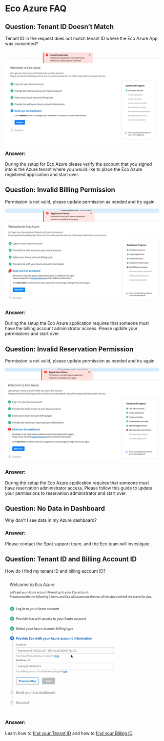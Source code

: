 # Eco Azure FAQ

## Question: Tenant ID Doesn’t Match

Tenant ID in the request does not match tenant ID where the Eco Azure App was consented?

<img src="/eco/_media/eco-azure-faq-1.png" />

### Answer:

During the setup for Eco Azure please verify the account that you signed into is the Azure tenant where you would like to place the Eco Azure registered application and start over.

## Question: Invalid Billing Permission  

Permission is not valid, please update permission as needed and try again.

<img src="/eco/_media/eco-azure-faq-2.png" />

### Answer:

During the setup the Eco Azure application requires that someone must have the billing account administrator access. Please update your permissions and start over.

## Question: Invalid Reservation Permission  

Permission is not valid, please update permission as needed and try again.

<img src="/eco/_media/eco-azure-faq-3.png" />

### Answer:

During the setup the Eco Azure application requires that someone must have reservation administrator access. Please follow this guide to update your permissions to reservation administrator and start over.

## Question: No Data in Dashboard

Why don't I see data in my Azure dashboard?

### Answer:

Please contact the Spot support team, and the Eco team will investigate.

## Question: Tenant ID and Billing Account ID

How do I find my tenant ID and billing account ID?  

<img src="/eco/_media/eco-azure-faq-4.png" />

### Answer:  

Learn how to [find your Tenant ID](https://learn.microsoft.com/en-us/azure/active-directory/fundamentals/active-directory-how-to-find-tenant) and how to [find your Billing ID](https://learn.microsoft.com/en-us/azure/cost-management-billing/manage/direct-ea-administration#manage-your-enrollment).  
